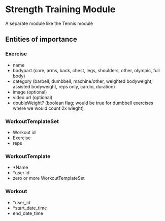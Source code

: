 # Strength Training Module

A separate module like the Tennis module

## Entities of importance

### Exercise
- name
- bodypart (core, arms, back, chest, legs, shoulders, other, olympic, full body)
- category (barbell, dumbbell, machine/other, weighted bodyweight, assisted bodyweight, reps only, cardio, duration)
- image (optional)
- video url (optional)
- doubleWeight? (boolean flag; would be true for dumbbell exercises where we would count 2x wieght)

### WorkoutTemplateSet
- Workout id
- Exercise
- reps


### WorkoutTemplate
- *Name
- *user id
- zero or more WorkoutTemplateSet

### Workout
- *user_id
- *start_date_time
- end_date_time
